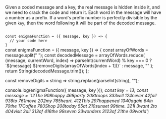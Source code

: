 Given a coded message and a key, the real message is hidden inside it, and we need to crack the code and return it. Each word in the message will have a number as a prefix. If a word's prefix number is perfectly divisible by the given `key`, then the word following it will be part of the decoded message.

<codeblock language="javascript" type="exercise" testMode="multipleInput">
<code>
const enigmaFunction = ({ message, key }) => {
  // your code here
}
</code>

<solution>
const enigmaFunction = ({ message, key }) => {
  const arrayOfWords = message.split(" ");
  const decodedMessage = arrayOfWords.reduce(
    (message, currentWord, index) =>
      parseInt(currentWord) % key === 0
        ? `${message} ${removeDigits(arrayOfWords[index + 1])}`
        : message,
    ""
  );
  return String(decodedMessage.trim());
};

const removeDigits = string => string.replace(parseInt(string), "");
</solution>

<testcases>
<caller>
console.log(enigmaFunction({ message, key }));
</caller>
<testcase>
<i>
const key = 13;
const message = '12The 908happy 468party 208troops 333will 124never 42fail 936to 761move 202my 765heart. 412This 297happened 1040again 64in 70the 17Coffee 780Shop 208today 55at 210sunset 99time. 321I 3want 2to 404visit 3all 313of 416the 99seven 23wonders 3123of 21the 09world';
</i>
</testcase>
</testcases>
</codeblock>